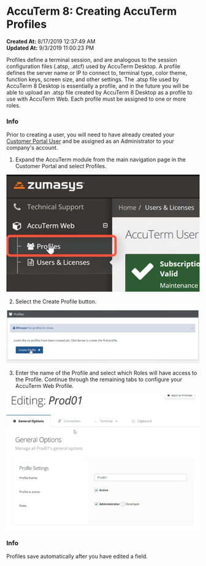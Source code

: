 # AccuTerm 8: Creating AccuTerm Profiles

**Created At:** 8/17/2019 12:37:49 AM  
**Updated At:** 9/3/2019 11:00:23 PM  




Profiles define a terminal session, and are analogous to the session configuration files (.atsp, .atcf) used by AccuTerm Desktop. A profile defines the server name or IP to connect to, terminal type, color theme, function keys, screen size, and other settings. The .atsp file used by AccuTerm 8 Desktop is essentially a profile, and in the future you will be able to upload an .atsp file created by AccuTerm 8 Desktop as a profile to use with AccuTerm Web. Each profile must be assigned to one or more roles.



### Info

Prior to creating a user, you will need to have already created your [Customer Portal User](/customerportal/quick-start) and be assigned as an Administrator to your company's account.

1. Expand the AccuTerm module from the main navigation page in the Customer Portal and select Profiles.

![](./1566002391975-1566002391975.png)

2. Select the Create Profile button.

![](./1566002458358-1566002458358.png)

3. Enter the name of the Profile and select which Roles will have access to the Profile. Continue through the remaining tabs to configure your AccuTerm Web Profile.

![](./1566002538856-1566002538856.png)

### Info

Profiles save automatically after you have edited a field.




